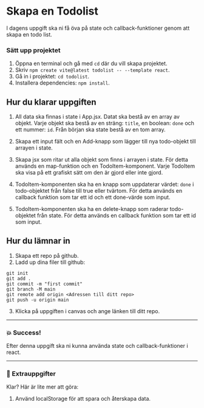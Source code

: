 # Skapa en Todolist

I dagens uppgift ska ni få öva på state och callback-funktioner genom att skapa en todo list.

### Sätt upp projektet

1. Öppna en terminal och gå med `cd` där du vill skapa projektet.
2. Skriv `npm create vite@latest todolist -- --template react`.
3. Gå in i projektet: `cd todolist`.
4. Installera dependencies: `npm install`.

## Hur du klarar uppgiften

1. All data ska finnas i state i App.jsx. Datat ska bestå av en array av objekt. Varje objekt ska bestå av en sträng: `title`, en boolean: `done` och ett nummer: `id`. Från början ska state bestå av en tom array.

2. Skapa ett input fält och en Add-knapp som lägger till nya todo-objekt till arrayen i state.

3. Skapa jsx som ritar ut alla objekt som finns i arrayen i state. För detta används en map-funktion och en TodoItem-komponent. Varje TodoItem ska visa på ett grafiskt sätt om den är gjord eller inte gjord.

4. TodoItem-komponenten ska ha en knapp som uppdaterar värdet: `done` i todo-objektet från false till true eller tvärtom. För detta används en callback funktion som tar ett id och ett done-värde som input.

5. TodoItem-komponenten ska ha en delete-knapp som raderar todo-objektet från state. För detta används en callback funktion som tar ett id som input.

## Hur du lämnar in

1. Skapa ett repo på github.
2. Ladd up dina filer till github:

```
git init
git add .
git commit -m "first commit"
git branch -M main
git remote add origin <Adressen till ditt repo>
git push -u origin main
```

3. Klicka på uppgiften i canvas och ange länken till ditt repo.

---

### :boom: Success!

Efter denna uppgift ska ni kunna använda state och callback-funktioner i react.

---

### :runner: Extrauppgifter

Klar? Här är lite mer att göra:

1. Använd localStorage för att spara och återskapa data.
